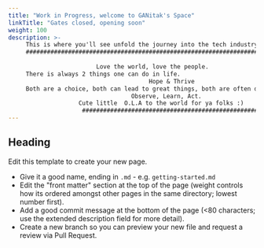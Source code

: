 ```yaml
---
title: "Work in Progress, welcome to GANitak's Space"
linkTitle: "Gates closed, opening soon"
weight: 100
description: >-
     This is where you'll see unfold the journey into the tech industry of a curious little being, refer to them as GANit, you can. Pronouns are -any- they/she/he/it. Depending on the mood. Just someone who wants to talk about tech and tools to improve human society, mental health in the industry by reducing non-sense. 
     #####################################################################################
                     
                         Love the world, love the people.
     There is always 2 things one can do in life.
                                        Hope & Thrive
     Both are a choice, both can lead to great things, both are often disregarded as a weak process. You must stand in your weakest center, to know your strength. 
                                   Observe, Learn, Act.
                    Cute little  O.L.A to the world for ya folks :)                            
                     ##########################################################################################
---
```

## Heading

Edit this template to create your new page.

* Give it a good name, ending in `.md` - e.g. `getting-started.md`
* Edit the "front matter" section at the top of the page (weight controls how its ordered amongst other pages in the same directory; lowest number first).
* Add a good commit message at the bottom of the page (<80 characters; use the extended description field for more detail).
* Create a new branch so you can preview your new file and request a review via Pull Request.
